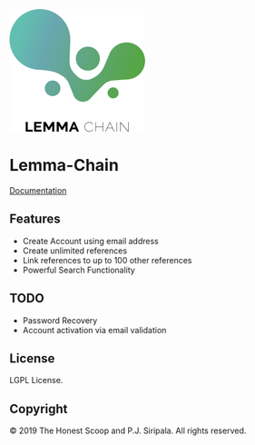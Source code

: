 
![Lemma-Chain](https://github.com/thehonestscoop/lemma-chain/raw/master/logo.png)

# Lemma-Chain




[Documentation](https://thehonestscoop.com/docs/lemma-chain)



## Features

* Create Account using email address
* Create unlimited references
* Link references to up to 100 other references
* Powerful Search Functionality

## TODO

* Password Recovery
* Account activation via email validation


## License

LGPL License.


## Copyright

© 2019 The Honest Scoop and P.J. Siripala. All rights reserved.